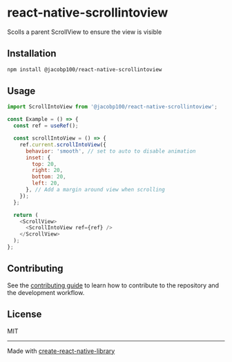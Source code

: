 # react-native-scrollintoview

Scolls a parent ScrollView to ensure the view is visible

## Installation

```sh
npm install @jacobp100/react-native-scrollintoview
```

## Usage

```js
import ScrollIntoView from '@jacobp100/react-native-scrollintoview';

const Example = () => {
  const ref = useRef();

  const scrollIntoView = () => {
    ref.current.scrollIntoView({
      behavior: 'smooth', // set to auto to disable animation
      inset: {
        top: 20,
        right: 20,
        bottom: 20,
        left: 20,
      }, // Add a margin around view when scrolling
    });
  };

  return (
    <ScrollView>
      <ScrollIntoView ref={ref} />
    </ScrollView>
  );
};
```

## Contributing

See the [contributing guide](CONTRIBUTING.md) to learn how to contribute to the repository and the development workflow.

## License

MIT

---

Made with [create-react-native-library](https://github.com/callstack/react-native-builder-bob)
